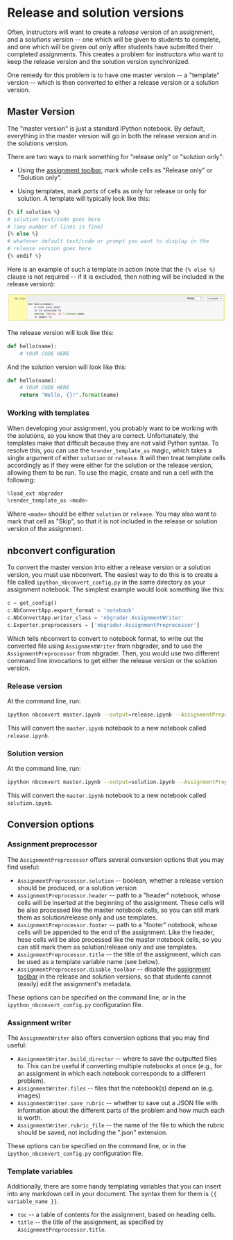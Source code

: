 # Release and solution versions

Often, instructors will want to create a *release* version of an
assignment, and a *solutions* version -- one which will be given to
students to complete, and one which will be given out only after
students have submitted their completed assignments. This creates a
problem for instructors who want to keep the release version and the
solution version synchronized.

One remedy for this problem is to have one master version -- a
"template" version -- which is then converted to either a release
version or a solution version.

## Master Version

The "master version" is just a standard IPython notebook. By default,
everything in the master version will go in both the release version
and in the solutions version.

There are two ways to mark something for "release only" or "solution
only":

* Using the [assignment toolbar](assignment-toolbar.md), mark whole
cells as "Release only" or "Solution only".

* Using templates, mark *parts* of cells as only for release or only
for solution. A template will typically look like this:

```python
{% if solution %}
# solution text/code goes here
# (any number of lines is fine)
{% else %}
# whatever default text/code or prompt you want to display in the
# release version goes here
{% endif %}
```

Here is an example of such a template in action (note that the `{%
else %}` clause is not required -- if it is excluded, then nothing
will be included in the release version):

![](images/example_template.png)

The release version will look like this:

```python
def hello(name):
    # YOUR CODE HERE
```

And the solution version will look like this:

```python
def hello(name):
    # YOUR CODE HERE
    return "Hello, {}!".format(name)
```

### Working with templates

When developing your assignment, you probably want to be working with
the solutions, so you know that they are correct. Unfortunately, the
templates make that difficult because they are not valid Python
syntax. To resolve this, you can use the `%render_template_as` magic,
which takes a single argument of either `solution` or `release`. It
will then treat template cells accordingly as if they were either for
the solution or the release version, allowing them to be run. To use
the magic, create and run a cell with the following:

```python
%load_ext nbgrader
%render_template_as <mode>
```

Where `<mode>` should be either `solution` or `release`. You may also
want to mark that cell as "Skip", so that it is not included in the
release or solution version of the assignment.

## nbconvert configuration

To convert the master version into either a release version or a
solution version, you must use nbconvert. The easiest way to do this
is to create a file called `ipython_nbconvert_config.py` in the same
directory as your assignment notebook. The simplest example would look
something like this:

```python
c = get_config()
c.NbConvertApp.export_format = 'notebook'
c.NbConvertApp.writer_class = 'nbgrader.AssignmentWriter'
c.Exporter.preprocessors = ['nbgrader.AssignmentPreprocessor']
```

Which tells nbconvert to convert to notebook format, to write out the
converted file using `AssignmentWriter` from nbgrader, and to use the
`AssignmentPreprocessor` from nbgrader. Then, you would use two different
command line invocations to get either the release version or the
solution version.

### Release version

At the command line, run:

```bash
ipython nbconvert master.ipynb --output=release.ipynb --AssignmentPreprocessor.solution=False
```

This will convert the `master.ipynb` notebook to a new notebook called
`release.ipynb`.

### Solution version

At the command line, run:

```bash
ipython nbconvert master.ipynb --output=solution.ipynb --AssignmentPreprocessor.solution=True
```

This will convert the `master.ipynb` notebook to a new notebook called
`solution.ipynb`.

## Conversion options

### Assignment preprocessor

The `AssignmentPreprocessor` offers several conversion options that you
may find useful:

* `AssignmentPreprocessor.solution` -- boolean, whether a release version
  should be produced, or a solution version
* `AssignmentPreprocessor.header` -- path to a "header" notebook, whose
  cells will be inserted at the beginning of the assignment. These
  cells will be also processed like the master notebook cells, so you
  can still mark them as solution/release only and use templates.
* `AssignmentPreprocessor.footer` -- path to a "footer" notebook, whose
  cells will be appended to the end of the assignment. Like the
  header, hese cells will be also processed like the master notebook
  cells, so you can still mark them as solution/release only and use
  templates.
* `AssignmentPreprocessor.title` -- the title of the assignment, which
  can be used as a template variable name (see below).
* `AssignmentPreprocessor.disable_toolbar` -- disable the
  [assignment toolbar](assignment-toolbar.md) in the release and
  solution versions, so that students cannot (easily) edit the
  assignment's metadata.

These options can be specified on the command line, or in the
`ipython_nbconvert_config.py` configuration file.

### Assignment writer

The `AssignmentWriter` also offers conversion options that you may
find useful:

* `AssignmentWriter.build_director` -- where to save the outputted
  files to. This can be useful if converting multiple notebooks at
  once (e.g., for an assignment in which each notebook corresponds to
  a different problem).
* `AssignmentWriter.files` -- files that the notebook(s) depend on
  (e.g. images)
* `AssignmentWriter.save_rubric` -- whether to save out a JSON file
  with information about the different parts of the problem and how
  much each is worth.
* `AssignmentWriter.rubric_file` -- the name of the file to which the
  rubric should be saved, not including the ".json" extension.

These options can be specified on the command line, or in the
`ipython_nbconvert_config.py` configuration file.

### Template variables

Additionally, there are some handy templating variables that you can
insert into any markdown cell in your document. The syntax them for
them is `{{ variable_name }}`.

* `toc` -- a table of contents for the assignment, based on heading
  cells.
* `title` -- the title of the assignment, as specified by
  `AssignmentPreprocessor.title`.
